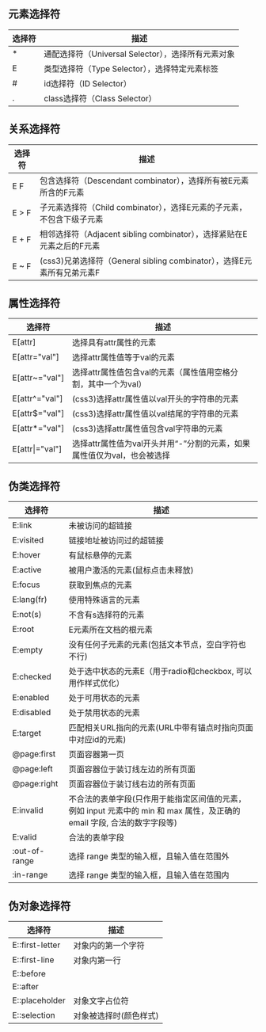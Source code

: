 ## 元素选择符

|选择符|描述|
|---|---|
|\*|通配选择符（Universal Selector），选择所有元素对象|
|E|类型选择符（Type Selector），选择特定元素标签|
|\#|id选择符（ID Selector）|
|.|class选择符（Class Selector）|

## 关系选择符

|选择符|描述|
|---|---|
| E F |包含选择符（Descendant combinator），选择所有被E元素所含的F元素|
|E > F   |子元素选择符（Child combinator），选择E元素的子元素，不包含下级子元素|
|E + F   |相邻选择符（Adjacent sibling combinator），选择紧贴在E元素之后的F元素|
|E ~ F  |(css3)兄弟选择符（General sibling combinator），选择E元素所有兄弟元素F|

## 属性选择符

|选择符|描述|
|---|---|
|E[attr]  |选择具有attr属性的元素|
|E[attr="val"] |选择attr属性值等于val的元素|
|E[attr~="val"]  |选择attr属性值包含val的元素（属性值用空格分割，其中一个为val）|
|E[attr^="val"]  |(css3)选择attr属性值以val开头的字符串的元素|
|E[attr$="val"]  |(css3)选择attr属性值以val结尾的字符串的元素|
|E[attr*="val"]  |(css3)选择attr属性值包含val字符串的元素|
|E[attr\|="val"]  |选择attr属性值为val开头并用“-”分割的元素，如果属性值仅为val，也会被选择|

## 伪类选择符

|选择符|描述|
|---|---|
|E:link|未被访问的超链接|
|E:visited|链接地址被访问过的超链接|
|E:hover|有鼠标悬停的元素|
|E:active|被用户激活的元素(鼠标点击未释放)|
|E:focus|获取到焦点的元素|
|E:lang(fr)|使用特殊语言的元素|
|E:not(s)|不含有s选择符的元素|
|E:root|E元素所在文档的根元素|
|E:empty|没有任何子元素的元素(包括文本节点，空白字符也不行)|
|E:checked|处于选中状态的元素E（用于radio和checkbox, 可以用作样式优化）|
|E:enabled|处于可用状态的元素|
|E:disabled|处于禁用状态的元素|
|E:target|匹配相关URL指向的元素(URL中带有锚点时指向页面中对应id的元素)|
|@page:first|页面容器第一页|
|@page:left|页面容器位于装订线左边的所有页面|
|@page:right|页面容器位于装订线右边的所有页面|
|E:invalid|不合法的表单字段(只作用于能指定区间值的元素，例如 input 元素中的 min 和 max 属性，及正确的 email 字段, 合法的数字字段等)|
|E:valid|合法的表单字段|
|:out-of-range|选择 range 类型的输入框，且输入值在范围外|
|:in-range|选择 range 类型的输入框，且输入值在范围内|

## 伪对象选择符

|选择符|描述|
|---|---|
|E::first-letter|对象内的第一个字符|
|E::first-line|对象内第一行|
|E::before||
|E::after||
|E::placeholder|对象文字占位符|
|E::selection|对象被选择时(颜色样式)|
